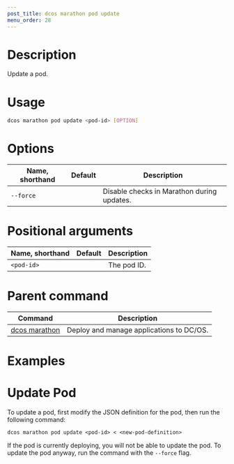 ```yaml
---
post_title: dcos marathon pod update
menu_order: 28
---
```


# Description
Update a pod.

# Usage

```bash
dcos marathon pod update <pod-id> [OPTION]
```

# Options

| Name, shorthand | Default | Description |
|---------|-------------|-------------|
| `--force`   |             | Disable checks in Marathon during updates. |

# Positional arguments

| Name, shorthand | Default | Description |
|---------|-------------|-------------|
| `<pod-id>`   |             | The pod ID. |

# Parent command

| Command | Description |
|---------|-------------|
| [dcos marathon](/docs/1.11/cli/command-reference/dcos-marathon/) | Deploy and manage applications to DC/OS. |

# Examples

# Update Pod
To update a pod, first modify the JSON definition for the pod, then run the following command: 

```
dcos marathon pod update <pod-id> < <new-pod-definition>
```

If the pod is currently deploying, you will not be able to update the pod. To update the pod anyway, run the command with the `--force` flag.